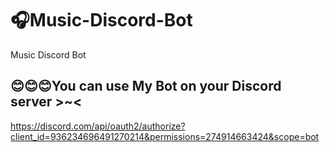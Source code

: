 # 🎧Music-Discord-Bot 
Music Discord Bot


## 😊😊😊You can use My Bot on your Discord server >~< 
https://discord.com/api/oauth2/authorize?client_id=936234696491270214&permissions=274914663424&scope=bot
